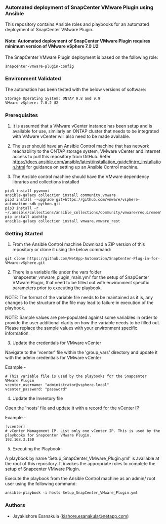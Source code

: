 ### Automated deployment of SnapCenter VMware Plugin using Ansible
 
This repository contains Ansible roles and playbooks for an automated deployment of SnapCenter VMware Plugin.

####  Note: Automated deployment of SnapCenter VMware Plugin requires minimum version of VMware vSphere 7.0 U2

The SnapCenter VMware Plugin deployment is based on the following role:

	snapcenter-vmware-plugin-config

### Environment Validated

The automation has been tested with the below versions of software:

	Storage Operating System: ONTAP 9.8 and 9.9
	VMware vSphere: 7.0.2 U2

### Prerequisites

1. It is assumed that a VMware vCenter instance has been setup and is available for use, similarly an ONTAP cluster that needs to be integrated with VMware vCenter will also need to be made available.

2. The user should have an Ansible Control machine that has network reachability to the ONTAP storage system, VMware vCenter and internet access to pull this repository from GitHub.
Refer https://docs.ansible.com/ansible/latest/installation_guide/intro_installation.html for guidance on setting up an Ansible Control machine.

3. The Ansible control machine should have the VMware dependency libraries and collections installed

```
pip3 install pyvmomi
ansible-galaxy collection install community.vmware
pip3 install --upgrade git+https://github.com/vmware/vsphere-automation-sdk-python.git
pip3 install -r ~/.ansible/collections/ansible_collections/community/vmware/requirements.txt
pip install aiohttp
ansible-galaxy collection install vmware.vmware_rest
```

### Getting Started

1. From the Ansible Control machine Download a ZIP version of this repository or clone it using the below command:
	
```
git clone https://github.com/NetApp-Automation/SnapCenter-Plug-in-for-VMware-vSphere.git
```

2. There is a variable file under the vars folder 'snapcenter_vmware_plugin_main.yml' for the setup of SnapCenter VMware Plugin, that need to be filled out with environment specific parameters prior to executing the playbook.

NOTE: The format of the variable file needs to be maintained as it is, any changes to the structure of the file may lead to failure in execution of the playbook.

NOTE: Sample values are pre-populated against some variables in order to provide the user additional clarity on how the variable needs to be filled out. Please replace the sample values with your environment specific information.

3. Update the credentials for VMware vCenter

Navigate to the 'vcenter' file within the 'group_vars' directory and update it with the admin credentials for VMware vCenter

Example -

	# This variable file is used by the playbooks for the Snapcenter VMware Plugin
	vcenter_username: "administrator@vsphere.local"
	vcenter_password: "password"

4. Update the Inventory file

Open the 'hosts' file and update it with a record for the vCenter IP

Example -

	[vcenter]
	# vCenter Management IP. List only one vCenter IP. This is used by the playbooks for Snapcenter VMware Plugin.
	192.168.3.150

5. Executing the Playbook

A playbook by name 'Setup_SnapCenter_VMware_Plugin.yml' is available at the root of this repository. It invokes the appropriate roles to complete the setup of Snapcenter VMware Plugin.

Execute the playbook from the Ansible Control machine as an admin/ root user using the following command:

	ansible-playbook -i hosts Setup_SnapCenter_VMware_Plugin.yml

### Authors

 * Jayakishore Esanakula (kishore.esanakula@netapp.com)


